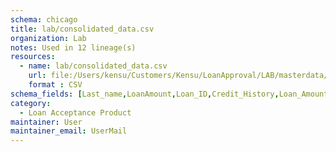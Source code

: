 ```yaml
---
schema: chicago
title: lab/consolidated_data.csv
organization: Lab
notes: Used in 12 lineage(s)
resources:
  - name: lab/consolidated_data.csv 
    url: file:/Users/kensu/Customers/Kensu/LoanApproval/LAB/masterdata/lab/consolidated_data.csv 
    format : CSV
schema_fields: [Last_name,LoanAmount,Loan_ID,Credit_History,Loan_Amount_Term,Dependents,First_name,Property_Area,Loan_Status,Married,ApplicantIncome,Nationality,CoapplicantIncome,Education,Self_Employed,Gender]
category:
  - Loan Acceptance Product
maintainer: User
maintainer_email: UserMail
---
```

